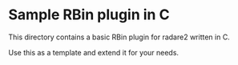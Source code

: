 # Sample RBin plugin in C

This directory contains a basic RBin plugin for radare2 written in C.

Use this as a template and extend it for your needs.
